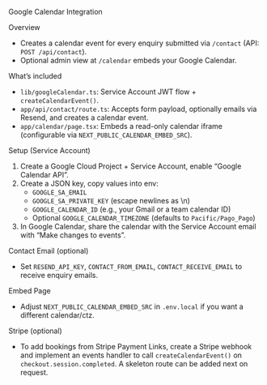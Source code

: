 Google Calendar Integration

Overview
- Creates a calendar event for every enquiry submitted via `/contact` (API: `POST /api/contact`).
- Optional admin view at `/calendar` embeds your Google Calendar.

What’s included
- `lib/googleCalendar.ts`: Service Account JWT flow + `createCalendarEvent()`.
- `app/api/contact/route.ts`: Accepts form payload, optionally emails via Resend, and creates a calendar event.
- `app/calendar/page.tsx`: Embeds a read-only calendar iframe (configurable via `NEXT_PUBLIC_CALENDAR_EMBED_SRC`).

Setup (Service Account)
1) Create a Google Cloud Project + Service Account, enable “Google Calendar API”.
2) Create a JSON key, copy values into env:
   - `GOOGLE_SA_EMAIL`
   - `GOOGLE_SA_PRIVATE_KEY` (escape newlines as \n)
   - `GOOGLE_CALENDAR_ID` (e.g., your Gmail or a team calendar ID)
   - Optional `GOOGLE_CALENDAR_TIMEZONE` (defaults to `Pacific/Pago_Pago`)
3) In Google Calendar, share the calendar with the Service Account email with “Make changes to events”.

Contact Email (optional)
- Set `RESEND_API_KEY`, `CONTACT_FROM_EMAIL`, `CONTACT_RECEIVE_EMAIL` to receive enquiry emails.

Embed Page
- Adjust `NEXT_PUBLIC_CALENDAR_EMBED_SRC` in `.env.local` if you want a different calendar/ctz.

Stripe (optional)
- To add bookings from Stripe Payment Links, create a Stripe webhook and implement an events handler to call `createCalendarEvent()` on `checkout.session.completed`. A skeleton route can be added next on request.

